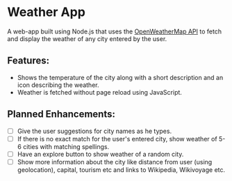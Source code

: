 # Weather App

A web-app built using Node.js that uses the [OpenWeatherMap API](https://openweathermap.org/api) to fetch and display the weather of any city entered by the user.

## Features:
- Shows the temperature of the city along with a short description and an icon describing the weather.
- Weather is fetched without page reload using JavaScript.

## Planned Enhancements:
- [ ] Give the user suggestions for city names as he types.
- [ ] If there is no exact match for the user's entered city, show weather of 5-6 cities with matching spellings.
- [ ] Have an explore button to show weather of a random city.
- [ ] Show more information about the city like distance from user (using geolocation), capital, tourism etc and links to Wikipedia, Wikivoyage etc.

